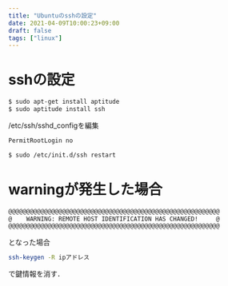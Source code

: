 ```yaml
---
title: "Ubuntuのsshの設定"
date: 2021-04-09T10:00:23+09:00
draft: false
tags: ["linux"] 
---
```

<!--more-->
# sshの設定
```bash
$ sudo apt-get install aptitude
$ sudo aptitude install ssh
```

/etc/ssh/sshd_configを編集
```bash
PermitRootLogin no
```
```bash
$ sudo /etc/init.d/ssh restart
```

# warningが発生した場合
```bash
@@@@@@@@@@@@@@@@@@@@@@@@@@@@@@@@@@@@@@@@@@@@@@@@@@@@@@@@@@@
@    WARNING: REMOTE HOST IDENTIFICATION HAS CHANGED!     @
@@@@@@@@@@@@@@@@@@@@@@@@@@@@@@@@@@@@@@@@@@@@@@@@@@@@@@@@@@@
```
となった場合
```bash
ssh-keygen -R ipアドレス
```
で鍵情報を消す．